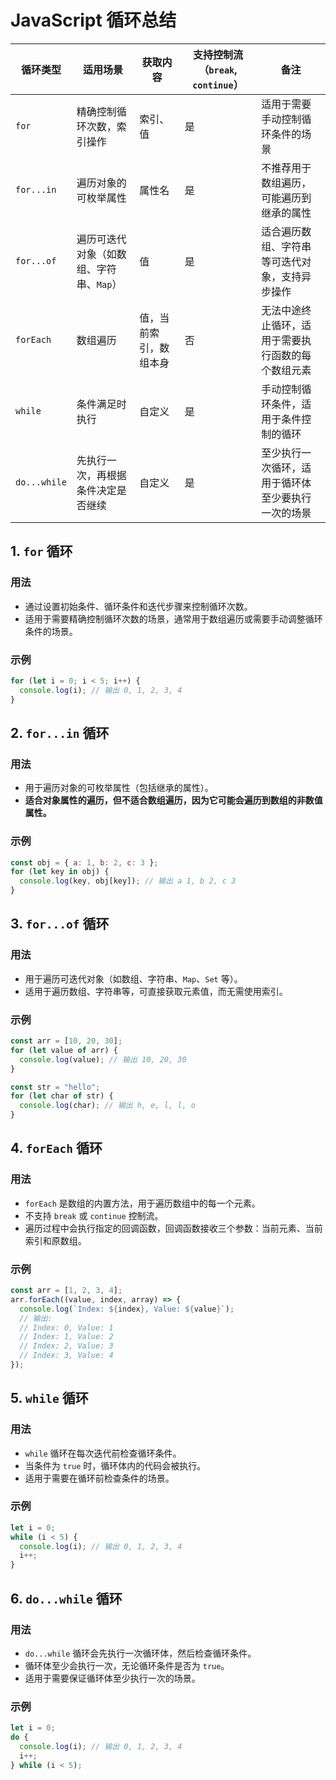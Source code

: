 # JavaScript 循环总结

| 循环类型     | 适用场景                                | 获取内容               | 支持控制流（`break`, `continue`） | 备注                                               |
| ------------ | --------------------------------------- | ---------------------- | --------------------------------- | -------------------------------------------------- |
| `for`        | 精确控制循环次数，索引操作              | 索引、值               | 是                                | 适用于需要手动控制循环条件的场景                   |
| `for...in`   | 遍历对象的可枚举属性                    | 属性名                 | 是                                | 不推荐用于数组遍历，可能遍历到继承的属性           |
| `for...of`   | 遍历可迭代对象（如数组、字符串、`Map`） | 值                     | 是                                | 适合遍历数组、字符串等可迭代对象，支持异步操作     |
| `forEach`    | 数组遍历                                | 值，当前索引，数组本身 | 否                                | 无法中途终止循环，适用于需要执行函数的每个数组元素 |
| `while`      | 条件满足时执行                          | 自定义                 | 是                                | 手动控制循环条件，适用于条件控制的循环             |
| `do...while` | 先执行一次，再根据条件决定是否继续      | 自定义                 | 是                                | 至少执行一次循环，适用于循环体至少要执行一次的场景 |

## 1. `for` 循环

### 用法
- 通过设置初始条件、循环条件和迭代步骤来控制循环次数。
- 适用于需要精确控制循环次数的场景，通常用于数组遍历或需要手动调整循环条件的场景。

### 示例
```js
for (let i = 0; i < 5; i++) {
  console.log(i); // 输出 0, 1, 2, 3, 4
}
```

## 2. `for...in` 循环

### 用法
- 用于遍历对象的可枚举属性（包括继承的属性）。
- **适合对象属性的遍历，但不适合数组遍历，因为它可能会遍历到数组的非数值属性。**

### 示例
```js
const obj = { a: 1, b: 2, c: 3 };
for (let key in obj) {
  console.log(key, obj[key]); // 输出 a 1, b 2, c 3
}
```

## 3. `for...of` 循环

### 用法
- 用于遍历可迭代对象（如数组、字符串、`Map`、`Set` 等）。
- 适用于遍历数组、字符串等，可直接获取元素值，而无需使用索引。

### 示例
```js
const arr = [10, 20, 30];
for (let value of arr) {
  console.log(value); // 输出 10, 20, 30
}

const str = "hello";
for (let char of str) {
  console.log(char); // 输出 h, e, l, l, o
}
```

## 4. `forEach` 循环

### 用法
- `forEach` 是数组的内置方法，用于遍历数组中的每一个元素。
- 不支持 `break` 或 `continue` 控制流。
- 遍历过程中会执行指定的回调函数，回调函数接收三个参数：当前元素、当前索引和原数组。

### 示例
```js
const arr = [1, 2, 3, 4];
arr.forEach((value, index, array) => {
  console.log(`Index: ${index}, Value: ${value}`); 
  // 输出: 
  // Index: 0, Value: 1
  // Index: 1, Value: 2
  // Index: 2, Value: 3
  // Index: 3, Value: 4
});
```

## 5. `while` 循环

### 用法
- `while` 循环在每次迭代前检查循环条件。
- 当条件为 `true` 时，循环体内的代码会被执行。
- 适用于需要在循环前检查条件的场景。

### 示例
```js
let i = 0;
while (i < 5) {
  console.log(i); // 输出 0, 1, 2, 3, 4
  i++;
}
```

## 6. `do...while` 循环

### 用法
- `do...while` 循环会先执行一次循环体，然后检查循环条件。
- 循环体至少会执行一次，无论循环条件是否为 `true`。
- 适用于需要保证循环体至少执行一次的场景。

### 示例
```js
let i = 0;
do {
  console.log(i); // 输出 0, 1, 2, 3, 4
  i++;
} while (i < 5);
